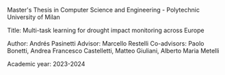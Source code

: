 Master's Thesis in Computer Science and Engineering - Polytechnic University of Milan

Title: Multi-task learning for drought impact monitoring across Europe

Author: Andrés Pasinetti
Advisor: Marcello Restelli
Co-advisors: Paolo Bonetti, Andrea Francesco Castelletti, Matteo Giuliani, Alberto Maria Metelli

Academic year: 2023-2024